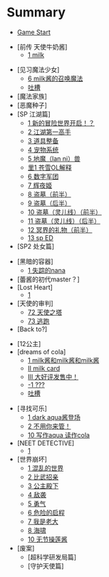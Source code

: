# Summary

* [Game Start](README.md)
<!-- * [-2] -->
<!-- * [-1] -->
<!-- * [0] -->
* [前传 天使牛奶酱]
  * [1 milk](Vol0/Cha1/1.md)
<!-- * [Season 01 魔法物语] -->
* [见习魔法少女]
  * [6 milk酱的召唤魔法](Vol1/Cha1/6.md)
  * [吐槽](Vol1/Cha1/neta.md)
* [魔法家族]
* [恶魔种子]
* [SP 江湖篇]
  * [1 新的冒险世界开启！？](Vol3/Cha1/1.md)
  * [2 江湖第一高手](Vol3/Cha1/2.md)
  * [3 道具整备](Vol3/Cha1/3.md)
  * [4 宠物系统](Vol3/Cha1/4.md)
  * [5 地魔（lan ni）兽](Vol3/Cha1/5.md)
  * [里1 苍雪OL解释](Vol3/Cha1/6.md)
  * [6 数字军团](Vol3/Cha1/7.md)
  * [7 辉夜姬](Vol3/Cha1/8.md)
  * [8 盗墓（前半）](Vol3/Cha1/9.md)
  * [9 盗墓（后半）](Vol3/Cha1/10.md)
  * [10 盗墓（灵儿线）（前半）](Vol3/Cha1/11.md)
  * [11 盗墓（灵儿线）（后半）](Vol3/Cha1/12.md)
  * [12 冥界的礼物（前半）](Vol3/Cha1/13.md)
  * [13 sp ED](Vol3/Cha1/14.md)
* [SP2 处女篇]
<!-- * [Season 02 PLUS ] -->
* [黑暗的容器]
  * [1 失踪的nana](Vol2/Cha5/1.md)
* [蕾酱的初代master？]
* [Lost Heart]
  * [1](Vol2/Cha7/1.md)
* [天使的审判]
  * [72 天使之塔](Vol2/Cha8/72.md)
  * [73 逃跑](Vol2/Cha8/73.md)
* [Back to?]
<!-- Season 03 -->
* [12公主]
* [dreams of cola]
  * [1 milk酱和milk酱和milk酱](EX/1.md) 
  * [II milk card](EX/2.md)
  * [III 大好评发售中！](EX/3.md)
  * [-1 ???](EX/-1.md)
  * [吐槽](EX/neta.md)	
<!-- * [Season 05 NEO] -->
* [寻找可乐]
  * [1 dark aqua酱登场](Vol5/Cha1/1.md)
  * [2 不用你来管！](Vol5/Cha1/2.md)
  * [10 写作aqua 读作cola](Vol5/Cha1/10.md)
* [NEET DETECTIVE]
  * [1](Vol5/Cha2/1.md)
  <!-- Season 04 -->
* [世界崩坏]
  * [1 混乱的世界](Vol4/Cha1/1.md)
  * [2 比武招亲](Vol4/Cha1/2.md)
  * [3 公主殿下](Vol4/Cha1/3.md)
  * [4 敌袭](Vol4/Cha1/4.md)
  * [5 勇气](Vol4/Cha1/5.md)
  * [6 危险的启程](Vol4/Cha1/6.md)
  * [7 我是老大](Vol4/Cha1/7.md)
  * [8 海啸](Vol4/Cha1/8.md)
  * [10 无节操莲酱](Vol4/Cha1/10.md)
* [废案]
  * [超科学研发局篇]
  * [守护天使篇]
